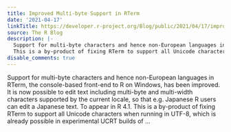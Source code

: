 ```yaml
---
title: Improved Multi-byte Support in RTerm
date: '2021-04-17'
linkTitle: https://developer.r-project.org/Blog/public/2021/04/17/improved-multi-byte-support-in-rterm/
source: The R Blog
description: |-
  Support for multi-byte characters and hence non-European languages in RTerm, the console-based front-end to R on Windows, has been improved. It is now possible to edit text including multi-byte and multi-width characters supported by the current locale, so that e.g. Japanese R users can edit a Japanese text. To appear in R 4.1.
  This is a by-product of fixing RTerm to support all Unicode characters when running in UTF-8, which is already possible in experimental UCRT builds of ...
disable_comments: true
---
```

Support for multi-byte characters and hence non-European languages in RTerm, the console-based front-end to R on Windows, has been improved. It is now possible to edit text including multi-byte and multi-width characters supported by the current locale, so that e.g. Japanese R users can edit a Japanese text. To appear in R 4.1.
This is a by-product of fixing RTerm to support all Unicode characters when running in UTF-8, which is already possible in experimental UCRT builds of ...